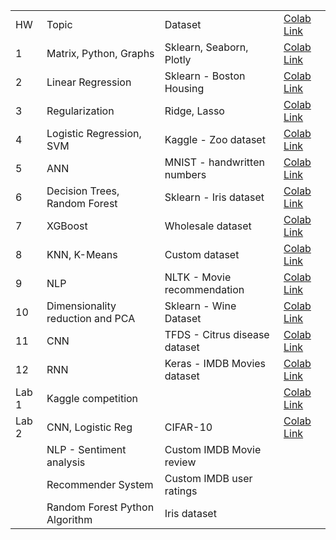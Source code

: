 <table>
    <tr>
        <td>HW</td>
        <td>Topic</td>
        <td>Dataset</td>
        <td><a href="https://colab.research.google.com/drive/1m-H7MfKcz6-lqU1oNEKuN1Euru5Bn3_r
">Colab Link </a></td>
    </tr>
    <tr>
        <td>1</td>
        <td>Matrix, Python, Graphs</td>
        <td>Sklearn, Seaborn, Plotly</td>
        <td><a href="https://colab.research.google.com/drive/1OxqildDFv2P5DkXrrg8wHQ9cfdqOTiST
">Colab Link </a></td>
    </tr>
    <tr>
        <td>2</td>
        <td>Linear Regression</td>
        <td>Sklearn - Boston Housing</td>
        <td><a href="https://colab.research.google.com/drive/1fLTOS6tMxuDTv9chrnmqlyWUokdoHh6q
">Colab Link </a></td>
    </tr>
    <tr>
        <td>3</td>
        <td>Regularization</td>
        <td>Ridge, Lasso</td>
        <td><a href="https://colab.research.google.com/drive/1ziyYCdFZULjWrl9JgMOqVX5q3Rc9ygxs#scrollTo=phe6vIocLNeZ
">Colab Link </a></td>
    </tr>
    <tr>
        <td>4</td>
        <td>Logistic Regression, SVM</td>
        <td>Kaggle - Zoo dataset</td>
        <td><a href="https://colab.research.google.com/drive/1BZejn_4nDpK6dXevrmw7UnX5ftV0BrBU
">Colab Link </a></td>
    </tr>
    <tr>
        <td>5</td>
        <td>ANN</td>
        <td>MNIST - handwritten numbers</td>
        <td><a href="https://colab.research.google.com/drive/1BZejn_4nDpK6dXevrmw7UnX5ftV0BrBU
">Colab Link </a></td>
    </tr>
    <tr>
        <td>6</td>
        <td>Decision Trees, Random Forest</td>
        <td>Sklearn - Iris dataset</td>
        <td><a href="https://colab.research.google.com/drive/1VooBxF49ob6dKLgzmtaF3kSRKQBgzkrW
">Colab Link </a></td>
    </tr>
    <tr>
        <td>7</td>
        <td>XGBoost</td>
        <td>Wholesale dataset</td>
        <td><a href="https://colab.research.google.com/drive/1EtL4mdlcRyr2j7SLS6y6IosPS14rqqH8
">Colab Link </a></td>
    </tr>
    <tr>
        <td>8</td>
        <td>KNN, K-Means</td>
        <td>Custom dataset</td>
        <td><a href="https://colab.research.google.com/drive/13YeWvwEVkVMZOTnpWClcnUs5Iobdjupm#scrollTo=9cfe6dea
">Colab Link </a></td>
    </tr>
    <tr>
        <td>9</td>
        <td>NLP</td>
        <td>NLTK - Movie recommendation</td>
        <td><a href="https://colab.research.google.com/drive/1eomhDYPsN5QaXKAdaB8fT2rKdf1PZKSh
">Colab Link </a></td>
    </tr>
    <tr>
        <td>10</td>
        <td>Dimensionality reduction and PCA</td>
        <td>Sklearn - Wine Dataset</td>
        <td><a href="https://colab.research.google.com/drive/1isdKWqAZeK0kTDTV8idycGt9ucomPhp3
">Colab Link </a></td>
    </tr>
    <tr>
        <td>11</td>
        <td>CNN</td>
        <td>TFDS - Citrus disease dataset</td>
        <td><a href="https://colab.research.google.com/drive/1z5YHuuKmjWi0-o0yHVS0pDt1aYhTSqTY#scrollTo=79E1sTrOG77o
">Colab Link </a></td>
    </tr>
    <tr>
        <td>12</td>
        <td>RNN</td>
        <td>Keras - IMDB Movies dataset</td>
        <td><a href="https://colab.research.google.com/drive/1OJtdujRaEkdIVC7kyfPFvQ6yg34aShlR
">Colab Link </a></td>
    </tr>
    <tr>
        <td>Lab 1</td>
        <td>Kaggle competition</td>
        <td></td>
        <td><a href="">Colab Link </a></td>
    </tr>
    <tr>
        <td>Lab 2</td>
        <td>CNN, Logistic Reg</td>
        <td>CIFAR-10</td>
        <td><a href="https://colab.research.google.com/drive/1f45cA9pPRAHyEuufLxRyz38a_OyUYStk#scrollTo=MjLneUJb34sv
">Colab Link </a></td>
    </tr>
    <tr>
        <td></td>
        <td>NLP - Sentiment analysis</td>
        <td>Custom IMDB Movie review</td>
        <td></td>
    </tr>
    <tr>
        <td></td>
        <td>Recommender System</td>
        <td>Custom IMDB user ratings</td>
        <td></td>
    </tr>
    <tr>
        <td></td>
        <td>Random Forest Python Algorithm</td>
        <td>Iris dataset</td>
        <td></td>
    </tr>
</table>

